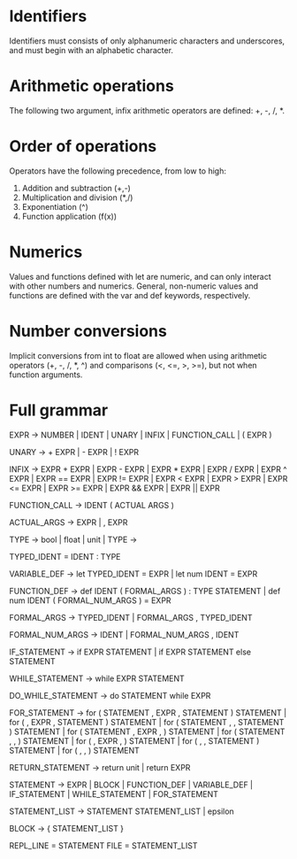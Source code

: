 # Identifiers
Identifiers must consists of only alphanumeric characters and underscores, and must begin with an alphabetic character.


# Arithmetic operations
The following two argument, infix arithmetic operators are defined: +, -, /, *.


# Order of operations
Operators have the following precedence, from low to high:
1. Addition and subtraction (+,-)
2. Multiplication and division (*,/)
3. Exponentiation (^)
4. Function application (f(x))


# Numerics
Values and functions defined with let are numeric, and can only interact with other numbers and numerics. General, non-numeric values and functions are defined with the var and def keywords, respectively.


# Number conversions
Implicit conversions from int to float are allowed when using arithmetic operators (+, -, /, *, ^) and comparisons (<, <=, >, >=), but not when function arguments.


# Full grammar

EXPR -> NUMBER
	  | IDENT
      | UNARY
      | INFIX
      | FUNCTION_CALL
      | ( EXPR )

UNARY -> + EXPR
	   | - EXPR
	   | ! EXPR

INFIX -> EXPR + EXPR
	   | EXPR - EXPR
	   | EXPR * EXPR
	   | EXPR / EXPR
	   | EXPR ^ EXPR
	   | EXPR == EXPR
	   | EXPR != EXPR
	   | EXPR < EXPR
	   | EXPR > EXPR
	   | EXPR <= EXPR
	   | EXPR >= EXPR
	   | EXPR && EXPR
	   | EXPR || EXPR

FUNCTION_CALL -> IDENT ( ACTUAL ARGS )

ACTUAL_ARGS -> EXPR
			 | , EXPR

TYPE -> bool
      | float
      | unit
      | TYPE ->

TYPED_IDENT = IDENT : TYPE

VARIABLE_DEF -> let TYPED_IDENT = EXPR
			  | let num IDENT = EXPR

FUNCTION_DEF -> def IDENT ( FORMAL_ARGS ) : TYPE STATEMENT
			  | def num IDENT ( FORMAL_NUM_ARGS ) = EXPR

FORMAL_ARGS -> TYPED_IDENT
		     | FORMAL_ARGS , TYPED_IDENT

FORMAL_NUM_ARGS -> IDENT
		         | FORMAL_NUM_ARGS , IDENT

IF_STATEMENT -> if EXPR STATEMENT
              | if EXPR STATEMENT else STATEMENT

WHILE_STATEMENT -> while EXPR STATEMENT

DO_WHILE_STATEMENT -> do STATEMENT while EXPR

FOR_STATEMENT -> for ( STATEMENT , EXPR , STATEMENT ) STATEMENT
			   | for ( , EXPR , STATEMENT ) STATEMENT
			   | for ( STATEMENT , , STATEMENT ) STATEMENT
			   | for ( STATEMENT , EXPR , ) STATEMENT
			   | for ( STATEMENT , , ) STATEMENT
			   | for ( , EXPR , ) STATEMENT
			   | for ( , , STATEMENT ) STATEMENT
			   | for ( , , ) STATEMENT

RETURN_STATEMENT -> return unit
                  | return EXPR

STATEMENT -> EXPR
		   | BLOCK
		   | FUNCTION_DEF
	       | VARIABLE_DEF
	       | IF_STATEMENT
	       | WHILE_STATEMENT
	       | FOR_STATEMENT

STATEMENT_LIST -> STATEMENT STATEMENT_LIST
                | epsilon

BLOCK -> { STATEMENT_LIST }

REPL_LINE = STATEMENT
FILE = STATEMENT_LIST

